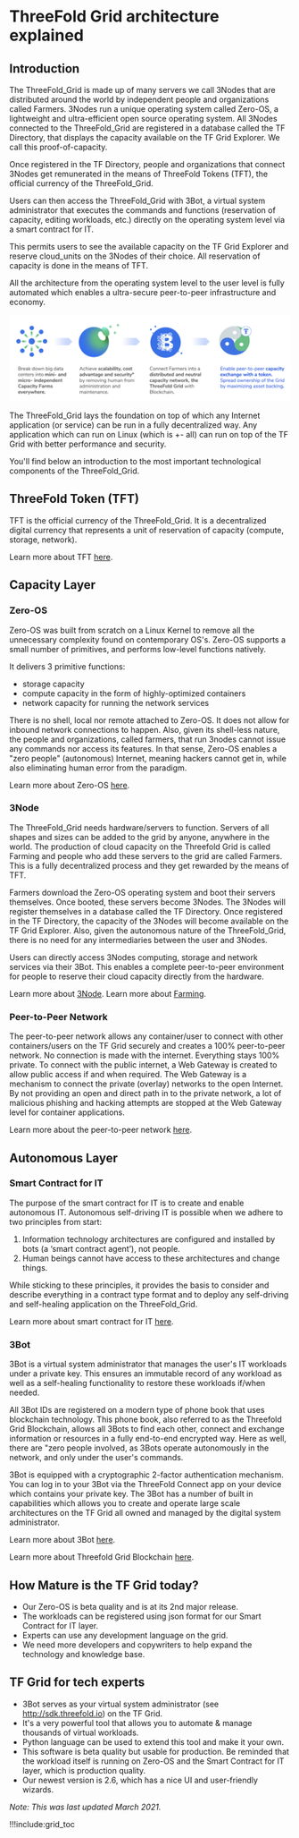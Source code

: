 # ThreeFold Grid architecture explained

## Introduction 

The ThreeFold_Grid is made up of many servers we call 3Nodes that are distributed around the world by independent people and organizations called Farmers. 3Nodes run a unique operating system called Zero-OS, a lightweight and ultra-efficient open source operating system. All 3Nodes connected to the ThreeFold_Grid are registered in a database called the TF Directory, that displays the capacity available on the TF Grid Explorer. We call this proof-of-capacity. 

Once registered in the TF Directory, people and organizations that connect 3Nodes get remunerated in the means of ThreeFold Tokens (TFT), the official currency of the ThreeFold_Grid. 

Users can then access the ThreeFold_Grid with 3Bot, a virtual system administrator that executes the commands and functions (reservation of capacity, editing workloads, etc.) directly on the operating system level via a smart contract for IT.  

This permits users to see the available capacity on the TF Grid Explorer and reserve cloud_units on the 3Nodes of their choice. All reservation of capacity is done in the means of TFT.

All the architecture from the operating system level to the user level is fully automated which enables a ultra-secure peer-to-peer infrastructure and economy. 

![](img/tf_principle_banner.png)

The ThreeFold_Grid lays the foundation on top of which any Internet application (or service) can be run in a fully decentralized way. Any application which can run on Linux (which is +- all) can run on top of the TF Grid with better performance and security.

You'll find below an introduction to the most important technological components of the ThreeFold_Grid.

## ThreeFold Token (TFT)

TFT is the official currency of the ThreeFold_Grid. It is a decentralized digital currency that represents a unit of reservation of capacity (compute, storage, network).

Learn more about TFT [here](token_what).

## Capacity Layer 

### Zero-OS

Zero-OS was built from scratch on a Linux Kernel to remove all the unnecessary complexity found on contemporary OS's. Zero-OS supports a small number of primitives, and performs low-level functions natively. 

It delivers 3 primitive functions: 
- storage capacity
- compute capacity in the form of highly-optimized containers
- network capacity for running the network services

There is no shell, local nor remote attached to Zero-OS. It does not allow for inbound network connections to happen. Also, given its shell-less nature, the people and organizations, called farmers, that run 3nodes cannot issue any commands nor access its features. In that sense, Zero-OS enables a "zero people" (autonomous) Internet, meaning hackers cannot get in, while also eliminating human error from the paradigm. 

Learn more about Zero-OS [here](internet4:zos).

### 3Node

The ThreeFold_Grid needs hardware/servers to function. Servers of all shapes and sizes can be added to the grid by anyone, anywhere in the world. The production of cloud capacity on the Threefold Grid is called Farming and people who add these servers to the grid are called Farmers. This is a fully decentralized process and they get rewarded by the means of TFT. 

Farmers download the Zero-OS operating system and boot their servers themselves. Once booted, these servers become 3Nodes. The 3Nodes will register themselves in a database called the TF Directory. Once registered in the TF Directory, the capacity of the 3Nodes will become available on the TF Grid Explorer. Also, given the autonomous nature of the ThreeFold_Grid, there is no need for any intermediaries between the user and 3Nodes. 

Users can directly access 3Nodes computing, storage and network services via their 3Bot. This enables a complete peer-to-peer environment for people to reserve their cloud capacity directly from the hardware.

Learn more about [3Node](3node).
Learn more about [Farming](farming_intro).

### Peer-to-Peer Network

The peer-to-peer network allows any container/user to connect with other containers/users on the TF Grid securely and creates a 100% peer-to-peer network. No connection is made with the internet. Everything stays 100% private. To connect with the public internet, a Web Gateway is created to allow public access if and when required. The Web Gateway is a mechanism to connect the private (overlay) networks to the open Internet. By not providing an open and direct path in to the private network, a lot of malicious phishing and hacking attempts are stopped at the Web Gateway level for container applications. 

Learn more about the peer-to-peer network [here](internet4:znet).

## Autonomous Layer

### Smart Contract for IT

The purpose of the smart contract for IT is to create and enable autonomous IT. Autonomous self-driving IT is possible when we adhere to two principles from start:

1. Information technology architectures are configured and installed by bots (a ‘smart contract agent’), not people.
2. Human beings cannot have access to these architectures and change things.

While sticking to these principles, it provides the basis to consider and describe everything in a contract type format and to deploy any self-driving and self-healing application on the ThreeFold_Grid.

Learn more about smart contract for IT [here](tftech:smartcontract_it).

### 3Bot

3Bot is a virtual system administrator that manages the user's IT workloads under a private key. This ensures an immutable record of any workload as well as a self-healing functionality to restore these workloads if/when needed. 

All 3Bot IDs are registered on a modern type of phone book that uses blockchain technology. This phone book, also referred to as the Threefold Grid Blockchain, allows all 3Bots to find each other, connect and exchange information or resources in a fully end-to-end encrypted way. Here as well, there are "zero people involved, as 3Bots operate autonomously in the network, and only under the user's commands. 

3Bot is equipped with a cryptographic 2-factor authentication mechanism. You can log in to your 3Bot via the ThreeFold Connect app on your device which contains your private key. The 3Bot has a number of built in capabilities which allows you to create and operate large scale architectures on the TF Grid all owned and managed by the digital system administrator. 

Learn more about 3Bot [here](internet4:part4_3bot_digital_avatar_digital_self).

Learn more about Threefold Grid Blockchain [here](internet4:consensus3).

## How Mature is the TF Grid today?

- Our Zero-OS is beta quality and is at its 2nd major release.
- The workloads can be registered using json format for our Smart Contract for IT layer.
- Experts can use any development language on the grid.
- We need more developers and copywriters to help expand the technology and knowledge base.

## TF Grid for tech experts

- 3Bot serves as your virtual system administrator (see http://sdk.threefold.io) on the TF Grid.
- It's a very powerful tool that allows you to automate & manage thousands of virtual workloads.
- Python language can be used to extend this tool and make it your own.
- This software is beta quality but usable for production. Be reminded that the workload itself is running on Zero-OS and the Smart Contract for IT layer, which is production quality.
- Our newest version is 2.6, which has a nice UI and user-friendly wizards.

*Note: This was last updated March 2021.*


!!!include:grid_toc